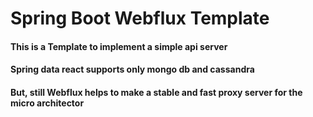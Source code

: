 # Spring Boot Webflux Template
#### This is a Template to implement a simple api server
#### Spring data react supports only mongo db and cassandra 
#### But, still Webflux helps to make a stable and fast proxy server for the micro architector
